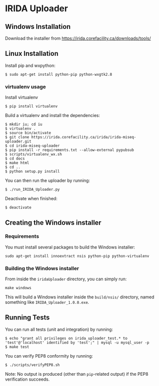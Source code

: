 IRIDA Uploader
==============


Windows Installation
--------------------

Download the installer from https://irida.corefacility.ca/downloads/tools/

Linux Installation
------------------

Install pip and wxpython:

    $ sudo apt-get install python-pip python-wxgtk2.8

### virtualenv usage  

Install virtualenv

    $ pip install virtualenv

Build a virtualenv and install the dependencies:

    $ mkdir iu; cd iu
    $ virtualenv .
    $ source bin/activate
    $ git clone https://irida.corefacility.ca/irida/irida-miseq-uploader.git
    $ cd irida-miseq-uploader
    $ pip install -r requirements.txt --allow-external pypubsub
    $ scripts/virtualenv_wx.sh
    $ cd docs
    $ make html
    $ cd ..
    $ python setup.py install

You can then run the uploader by running:

    $ ./run_IRIDA_Uploader.py

Deactivate when finished:

    $ deactivate

Creating the Windows installer
------------------------------

### Requirements

You must install several packages to build the Windows installer:

    sudo apt-get install innoextract nsis python-pip python-virtualenv

### Building the Windows installer

From inside the `iridaUploader` directory, you can simply run:

    make windows

This will build a Windows installer inside the `build/nsis/` directory, named something like `IRIDA_Uploader_1.0.0.exe`.

Running Tests
-------------

You can run all tests (unit and integration) by running:

    $ echo "grant all privileges on irida_uploader_test.* to 'test'@'localhost' identified by 'test';" | mysql -u mysql_user -p
    $ make test

You can verify PEP8 conformity by running:

    $ ./scripts/verifyPEP8.sh

Note: No output is produced (other than `pip`-related output) if the PEP8 verification succeeds.
